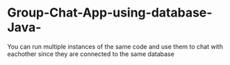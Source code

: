 # Group-Chat-App-using-database-Java-
You can run multiple instances of the same code and use them to chat with eachother since they are connected to the same database

